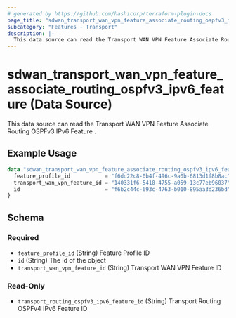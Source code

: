 ```yaml
---
# generated by https://github.com/hashicorp/terraform-plugin-docs
page_title: "sdwan_transport_wan_vpn_feature_associate_routing_ospfv3_ipv6_feature Data Source - terraform-provider-sdwan"
subcategory: "Features - Transport"
description: |-
  This data source can read the Transport WAN VPN Feature Associate Routing OSPFv3 IPv6 Feature .
---
```


# sdwan_transport_wan_vpn_feature_associate_routing_ospfv3_ipv6_feature (Data Source)

This data source can read the Transport WAN VPN Feature Associate Routing OSPFv3 IPv6 Feature .

## Example Usage

```terraform
data "sdwan_transport_wan_vpn_feature_associate_routing_ospfv3_ipv6_feature" "example" {
  feature_profile_id           = "f6dd22c8-0b4f-496c-9a0b-6813d1f8b8ac"
  transport_wan_vpn_feature_id = "140331f6-5418-4755-a059-13c77eb96037"
  id                           = "f6b2c44c-693c-4763-b010-895aa3d236bd"
}
```

<!-- schema generated by tfplugindocs -->
## Schema

### Required

- `feature_profile_id` (String) Feature Profile ID
- `id` (String) The id of the object
- `transport_wan_vpn_feature_id` (String) Transport WAN VPN Feature ID

### Read-Only

- `transport_routing_ospfv3_ipv6_feature_id` (String) Transport Routing OSPFv4 IPv6 Feature ID
